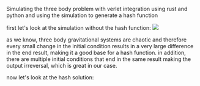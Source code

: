  Simulating the three body problem with verlet integration using rust and python and using the simulation to generate a hash function 

first let's look at the simulation without the hash function:
![](https://github.com/YoavNir1999/three-body-hash/blob/main/simulation.gif)

as we know, three body gravitational systems are chaotic and therefore every small change in the initial condition results in a very large difference in the end result, making it a good base for a hash function.
in addition, there are multiple initial conditions that end in the same result making the output irreversal, which is great in our case.

now let's look at the hash solution:
